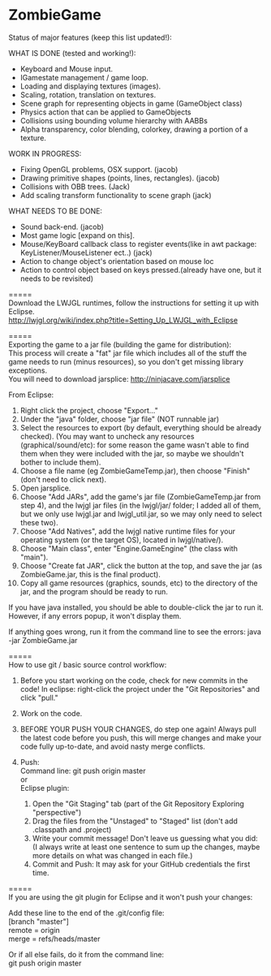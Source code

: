 ZombieGame
==========
Status of major features (keep this list updated!):

WHAT IS DONE (tested and working!):  
* Keyboard and Mouse input.  
* IGamestate management / game loop.  
* Loading and displaying textures (images).  
* Scaling, rotation, translation on textures.  
* Scene graph for representing objects in game (GameObject class)  
* Physics action that can be applied to GameObjects  
* Collisions using bounding volume hierarchy with AABBs   
* Alpha transparency, color blending, colorkey, drawing a portion of a texture.  

WORK IN PROGRESS:  
* Fixing OpenGL problems, OSX support. (jacob)  
* Drawing primitive shapes (points, lines, rectangles). (jacob)  
* Collisions with OBB trees. (Jack)  
* Add scaling transform functionality to scene graph (jack)  

WHAT NEEDS TO BE DONE:  
* Sound back-end. (jacob)  
* Most game logic [expand on this].  
* Mouse/KeyBoard callback class to register events(like in awt package:   KeyListener/MouseListener ect..) (jack)  
* Action to change object's orientation based on mouse loc   
* Action to control object based on keys pressed.(already have one, but it needs to be revisited)  

=====  
Download the LWJGL runtimes, follow the instructions for setting it up with Eclipse.  
http://lwjgl.org/wiki/index.php?title=Setting_Up_LWJGL_with_Eclipse

=====  
Exporting the game to a jar file (building the game for distribution):  
This process will create a "fat" jar file which includes all of the stuff the game needs to run (minus resources), so you don't get missing library exceptions.   
You will need to download jarsplice: http://ninjacave.com/jarsplice  

From Eclipse:  
1) Right click the project, choose "Export..."  
2) Under the "java" folder, choose "jar file" (NOT runnable jar)  
3) Select the resources to export (by default, everything should be already checked). (You may want to uncheck any resources (graphical/sound/etc): for some reason the game wasn't able to find them when they were included with the jar, so maybe we shouldn't bother to include them).  
4) Choose a file name (eg ZombieGameTemp.jar), then choose "Finish" (don't need to click next).  
5) Open jarsplice.  
6) Choose "Add JARs", add the game's jar file (ZombieGameTemp.jar from step 4), and the lwjgl jar files (in the lwjgl/jar/ folder; I added all of them, but we only use lwjgl.jar and lwjgl_util.jar, so we may only need to select these two).  
7) Choose "Add Natives", add the lwjgl native runtime files for your operating system (or the target OS), located in lwjgl/native/<OS>).  
8) Choose "Main class", enter "Engine.GameEngine" (the class with "main").  
9) Choose "Create fat JAR", click the button at the top, and save the jar (as ZombieGame.jar, this is the final product).  
10) Copy all game resources (graphics, sounds, etc) to the directory of the jar, and the program should be ready to run.  

If you have java installed, you should be able to double-click the jar to run it. However, if any errors popup, it won't display them.

If anything goes wrong, run it from the command line to see the errors:
java -jar ZombieGame.jar

=====  
How to use git / basic source control workflow:

1) Before you start working on the code, check for new commits in the code!
In eclipse: right-click the project under the "Git Repositories" and click "pull."
	
2) Work on the code.

3) BEFORE YOUR PUSH YOUR CHANGES, do step one again! Always pull the latest code before you push, this will merge changes and make your code fully up-to-date, and avoid nasty merge conflicts.
	
4) Push:  
Command line: git push origin master  
or  
Eclipse plugin:   
	1. Open the "Git Staging" tab (part of the Git Repository Exploring "perspective")  
	2. Drag the files from the "Unstaged" to "Staged" list (don't add .classpath and .project)  
	3. Write your commit message! Don't leave us guessing what you did: (I always write at least one sentence to sum up the changes, maybe more details on what was changed in each file.)  
	4. Commit and Push: It may ask for your GitHub credentials the first time.  

=====  
If you are using the git plugin for Eclipse and it won't push your changes:

Add these line to the end of the .git/config file:  
	[branch "master"]  
    	remote = origin  
    	merge = refs/heads/master	  

Or if all else fails, do it from the command line:   
		git push origin master
			
